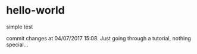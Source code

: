 # hello-world
simple test

commit changes at 04/07/2017 15:08.
Just going through a tutorial, nothing special...
